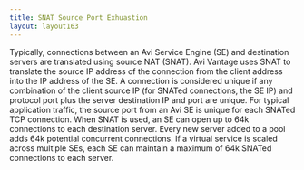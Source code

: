 ```yaml
---
title: SNAT Source Port Exhuastion
layout: layout163
---
```

Typically, connections between an Avi Service Engine (SE) and destination servers are translated using source NAT (SNAT). Avi Vantage uses SNAT to translate the source IP address of the connection from the client address into the IP address of the SE. A connection is considered unique if any combination of the client source IP (for SNATed connections, the SE IP) and protocol port plus the server destination IP and port are unique. For typical application traffic, the source port from an Avi SE is unique for each SNATed TCP connection. When SNAT is used, an SE can open up to 64k connections to each destination server. Every new server added to a pool adds 64k potential concurrent connections. If a virtual service is scaled across multiple SEs, each SE can maintain a maximum of 64k SNATed connections to each server.
